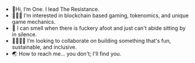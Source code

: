 - 🥷Hi, I’m One. I lead The Resistance.
- 👨🏻‍💻 I’m interested in blockchain based gaming, tokenomics, and unique game mechanics. 
- 🚷 I can smell when there is fuckery afoot and just can't abide sitting by in silence.
- 🫱🏼‍🫲🏽 I’m looking to collaborate on building something that's fun, sustainable, and inclusive.
- 🌏 How to reach me... you don't; I'll find you.

<!---
theninthpalace/theninthpalace is a ✨ special ✨ repository because its `README.md` (this file) appears on your GitHub profile.
You can click the Preview link to take a look at your changes.
--->
